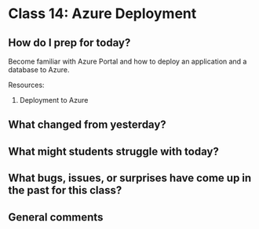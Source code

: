 # Class 14: Azure Deployment

## How do I prep for today?
Become familiar with Azure Portal and how to deploy an application and a database to
Azure. 

Resources:
1. Deployment to Azure

## What changed from yesterday? 

## What might students struggle with today?  

## What bugs, issues, or surprises have come up in the past for this class?

## General comments